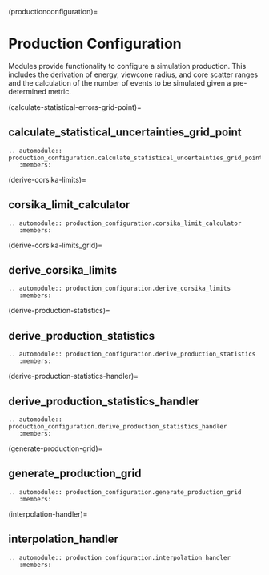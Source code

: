 (productionconfiguration)=

# Production Configuration

Modules provide functionality to configure a simulation production.
This includes the derivation of energy, viewcone radius, and core scatter ranges and
the calculation of the number of events to be simulated given a pre-determined metric.

(calculate-statistical-errors-grid-point)=

## calculate_statistical_uncertainties_grid_point

```{eval-rst}
.. automodule:: production_configuration.calculate_statistical_uncertainties_grid_point
   :members:
```

(derive-corsika-limits)=

## corsika_limit_calculator

```{eval-rst}
.. automodule:: production_configuration.corsika_limit_calculator
   :members:
```

(derive-corsika-limits_grid)=

## derive_corsika_limits

```{eval-rst}
.. automodule:: production_configuration.derive_corsika_limits
   :members:
```

(derive-production-statistics)=

## derive_production_statistics

```{eval-rst}
.. automodule:: production_configuration.derive_production_statistics
   :members:
```

(derive-production-statistics-handler)=

## derive_production_statistics_handler

```{eval-rst}
.. automodule:: production_configuration.derive_production_statistics_handler
   :members:
```

(generate-production-grid)=

## generate_production_grid

```{eval-rst}
.. automodule:: production_configuration.generate_production_grid
   :members:
```

(interpolation-handler)=

## interpolation_handler

```{eval-rst}
.. automodule:: production_configuration.interpolation_handler
   :members:
```
